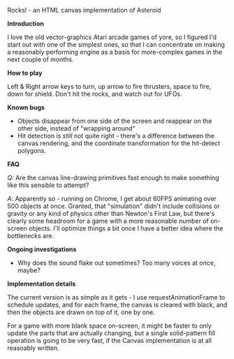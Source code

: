 Rocks! - an HTML canvas implementation of Asteroid

**Introduction**

I love the old vector-graphics Atari arcade games of yore, so I figured I'd start out with one of the simplest ones, so that I can concentrate on making a reasonably performing engine as a basis for more-complex games in the next couple of months.

**How to play**

Left & Right arrow keys to turn, up arrow to fire thrusters, space to fire, down for shield. Don't hit the rocks, and watch out for UFOs.

**Known bugs**

* Objects disappear from one side of the screen and reappear on the other side, instead of "wrapping around"
* Hit detection is *still* not quite right - there's a difference between the canvas rendering, and the coordinate transformation for the hit-detect polygons.

**FAQ**

*Q:* Are the canvas line-drawing primitives fast enough to make something like this sensible to attempt?

*A*: Apparently so - running on Chrome, I get about 60FPS animating over 500 objects at once. Granted, that "simulation" didn't include collisions or gravity or any kind of physics other than Newton's First Law, but there's clearly some headroom for a game with a more reasonable number of on-screen objects. I'll optimize things a bit once I have a better idea where the bottlenecks are.

**Ongoing investigations**

* Why does the sound flake out sometimes? Too many voices at once, maybe?

**Implementation details**

The current version is as simple as it gets - I use requestAnimationFrame to schedule updates, and for each frame, the canvas is cleared with black, and then the objects are drawn on top of it, one by one.

For a game with more blank space on-screen, it might be faster to only update the parts that are actually changing, but a single solid-pattern fill operation is going to be very fast, if the Canvas implementation is at all reasoably written.

